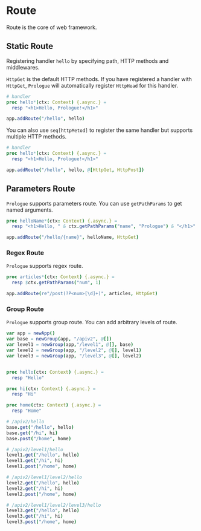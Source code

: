 # Route

Route is the core of web framework.

## Static Route

Registering handler `hello` by specifying path, HTTP methods and middlewares.

`HttpGet` is the default HTTP methods. If you have registered a handler with `HttpGet`, `Prologue` will automatically register `HttpHead` for this handler.

```nim
# handler
proc hello*(ctx: Context) {.async.} =
  resp "<h1>Hello, Prologue!</h1>"

app.addRoute("/hello", hello)
```

You can also use `seq[httpMetod]` to register the same handler but supports multiple HTTP methods.

```nim
# handler
proc hello*(ctx: Context) {.async.} =
  resp "<h1>Hello, Prologue!</h1>"

app.addRoute("/hello", hello, @[HttpGet, HttpPost])
```

## Parameters Route

`Prologue` supports parameters route. You can use `getPathParams` to get named arguments.

```nim
proc helloName*(ctx: Context) {.async.} =
  resp "<h1>Hello, " & ctx.getPathParams("name", "Prologue") & "</h1>"

app.addRoute("/hello/{name}", helloName, HttpGet)
```


### Regex Route

`Prologue` supports regex route.

```nim
proc articles*(ctx: Context) {.async.} =
  resp $ctx.getPathParams("num", 1)

app.addRoute(re"/post(?P<num>[\d]+)", articles, HttpGet)
```

### Group Route

`Prologue` supports group route. You can add arbitrary levels of route.

```nim
var app = newApp()
var base = newGroup(app, "/apiv2", @[])
var level1 = newGroup(app,"/level1", @[], base)
var level2 = newGroup(app, "/level2", @[], level1)
var level3 = newGroup(app, "/level3", @[], level2)


proc hello(ctx: Context) {.async.} =
  resp "Hello"

proc hi(ctx: Context) {.async.} =
  resp "Hi"

proc home(ctx: Context) {.async.} =
  resp "Home"

# /apiv2/hello
base.get("/hello", hello)
base.get("/hi", hi)
base.post("/home", home)

# /apiv2/level1/hello
level1.get("/hello", hello)
level1.get("/hi", hi)
level1.post("/home", home)

# /apiv2/level1/level2/hello
level2.get("/hello", hello)
level2.get("/hi", hi)
level2.post("/home", home)

# /apiv2/level1/level2/level3/hello
level3.get("/hello", hello)
level3.get("/hi", hi)
level3.post("/home", home)
```

